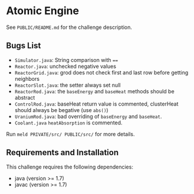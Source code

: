 # Atomic Engine

See `PUBLIC/README.md` for the challenge description.

## Bugs List

* `Simulator.java`: String comparison with `==`
* `Reactor.java`: unchecked negative values
* `ReactorGrid.java`: grod does not check first and last row before getting neighbors
* `ReactorSlot.java`: the setter always set null
* `ReactorRod.java`: the `baseEnergy` and `baseHeat` methods should be abstract
* `ControlRod.java`: baseHeat return value is commented, clusterHeat should always be begative (use `abs()`)
* `UraniumRod.java`: bad overriding of `baseEnergy` and `baseHeat`.
* `Coolant.java` `heatAbsorption` is commented.

Run `meld PRIVATE/src/ PUBLIC/src/`
for more details.

## Requirements and Installation

This challenge requires the following dependencies:

* java (version >= 1.7)
* javac (version >= 1.7)
